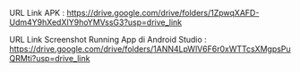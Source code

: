 URL Link APK : https://drive.google.com/drive/folders/1ZpwqXAFD-Udm4Y9hXedXIY9hoYMVssG3?usp=drive_link

URL Link Screenshot Running App di Android Studio : https://drive.google.com/drive/folders/1ANN4LpWlV6F6r0xWTTcsXMgpsPuQRMti?usp=drive_link
